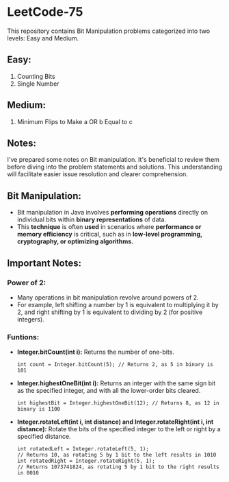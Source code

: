 # LeetCode-75

This repository contains Bit Manipulation problems categorized into two levels: Easy and Medium.

## Easy: 
1. Counting Bits
2. Single Number
 
## Medium: 
1. Minimum Flips to Make a OR b Equal to c

## Notes:

I've prepared some notes on Bit manipulation. It's beneficial to review them before diving into the problem statements and solutions. This understanding will facilitate easier issue resolution and clearer comprehension.

## Bit Manipulation:
- Bit manipulation in Java involves **performing operations** directly on individual bits within **binary representations** of data. 
- This **technique** is often **used** in scenarios where **performance or memory efficiency** is critical, such as in **low-level programming, cryptography, or optimizing algorithms.**

## Important Notes:

### Power of 2:

- Many operations in bit manipulation revolve around powers of 2. 
- For example, left shifting a number by 1 is equivalent to multiplying it by 2, and right shifting by 1 is equivalent to dividing by 2 (for positive integers). 

### Funtions:

- **Integer.bitCount(int i):** Returns the number of one-bits. 
    ```
    int count = Integer.bitCount(5); // Returns 2, as 5 in binary is 101
    ```

- **Integer.highestOneBit(int i):**  Returns an integer with the same sign bit as the specified integer, and with all the lower-order bits cleared.
    ```
    int highestBit = Integer.highestOneBit(12); // Returns 8, as 12 in binary is 1100
    ```

- **Integer.rotateLeft(int i, int distance) and Integer.rotateRight(int i, int distance):** Rotate the bits of the specified integer to the left or right by a specified distance.
    ```
    int rotatedLeft = Integer.rotateLeft(5, 1); 
    // Returns 10, as rotating 5 by 1 bit to the left results in 1010
    int rotatedRight = Integer.rotateRight(5, 1); 
    // Returns 1073741824, as rotating 5 by 1 bit to the right results in 0010
    ```


